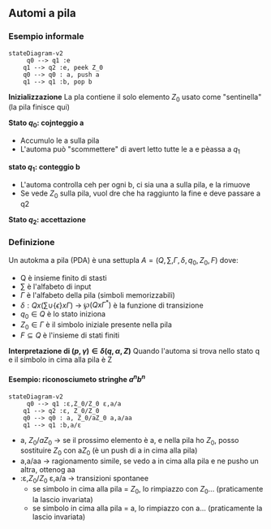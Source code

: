 ## Automi a pila

###  Esempio informale
```mermaid 
stateDiagram-v2
	 q0 --> q1 :e
	q1 --> q2 :e, peek Z_0
	q0 --> q0 : a, push a
	q1 --> q1 :b, pop b
```
**Inizializzazione**
La pla contiene il solo elemento $Z_0$ usato come "sentinella" (la pila finisce qui)

**Stato $q_0$: cojnteggio a**
- Accumulo le a sulla pila
- L'automa può "scommettere" di avert letto tutte le a e pèassa a $q_1$

**stato $q_1$: conteggio b**
- L'automa controlla ceh per ogni b, ci sia una a sulla pila, e la rimuove
- Se vede $Z_0$ sulla pila, vuol dre che ha raggiunto la fine e deve passare a q2

**Stato $q_2$: accettazione**

### Definizione
Un autokma a pila (PDA) è una settupla $A = (Q,\sum,\Gamma,\delta,q_0,Z_0,F)$ dove:
- Q è insieme finito di stasti
- $\sum$ è l'alfabeto di input
- $\Gamma$ è l'alfabeto della pila (simboli memorizzabili)
- $\delta: Q x (\sum \cup \{\epsilon\}x\Gamma)$ -> $\wp(Qx\Gamma^*)$ è la funzione di transizione
- $q_0 \in Q$ è lo stato iniziona
- $Z_0 \in \Gamma$ è il simbolo iniziale presente nella pila
- $F ⊆ Q$ è l'insieme di stati finiti

**Interpretazione di $(p,\gamma) \in \delta(q,\alpha,Z)$**
Quando l'automa si trova nello stato q e il simbolo in cima alla pila è Z

#### Esempio: riconosciumeto stringhe $a^nb^n$

```mermaid 
stateDiagram-v2
	 q0 --> q1 :ε,Z_0/Z_0 ε,a/a
	q1 --> q2 :ε, Z_0/Z_0
	q0 --> q0 : a, Z_0/aZ_0 a,a/aa
	q1 --> q1 :b,a/ε
```

- a, $Z_0$/$aZ_0$ -> se il prossimo elemento è a, e nella pila ho $Z_0$, posso sostituire $Z_0$ con a$Z_0$ (è un push di a in cima alla pila)
- a,a/aa -> ragionamento simile, se vedo a in cima alla pila e ne pusho un altra, ottenog aa
- :ε,$Z_0$/$Z_0$ ε,a/a -> transizioni spontanee 
	- se simbolo in cima alla pila = $Z_0$, lo rimpiazzo con $Z_0$... (praticamente la lascio invariata)
	-  se simbolo in cima alla pila = a, lo rimpiazzo con a... (praticamente la lascio invariata)

